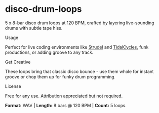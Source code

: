 # disco-drum-loops

5 x 8-bar disco drum loops at 120 BPM, crafted by layering live-sounding drums with subtle tape hiss.

Usage

Perfect for live coding environments like [Strudel](https://strudel.cc) and [TidalCycles](https://tidalcycles.org), funk productions, or adding groove to any track.

Get Creative

These loops bring that classic disco bounce - use them whole for instant groove or chop them up for funky drum programming.

License

Free for any use. Attribution appreciated but not required.

**Format:** WAV | **Length:** 8 bars @ 120 BPM | **Count:** 5 loops
